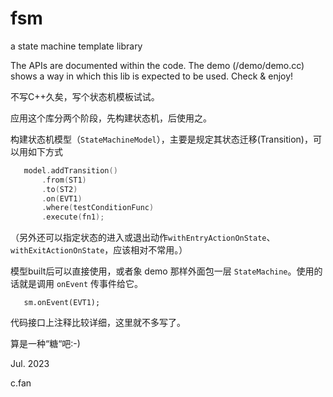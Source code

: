 # fsm
a state machine template library



The APIs are documented within the code. The demo (/demo/demo.cc) shows a way in which this lib is expected to be used. Check & enjoy!



不写C++久矣，写个状态机模板试试。

应用这个库分两个阶段，先构建状态机，后使用之。

构建状态机模型（`StateMachineModel`），主要是规定其状态迁移(Transition)，可以用如下方式

```c++
   model.addTransition()
       .from(ST1)
       .to(ST2)
       .on(EVT1)
       .where(testConditionFunc)
       .execute(fn1);
```

（另外还可以指定状态的进入或退出动作`withEntryActionOnState`、 `withExitActionOnState`，应该相对不常用。）

模型built后可以直接使用，或者象 demo 那样外面包一层 `StateMachine`。使用的话就是调用 `onEvent` 传事件给它。

```
   sm.onEvent(EVT1);
```

代码接口上注释比较详细，这里就不多写了。



算是一种“糖“吧:-)



Jul. 2023

c.fan

